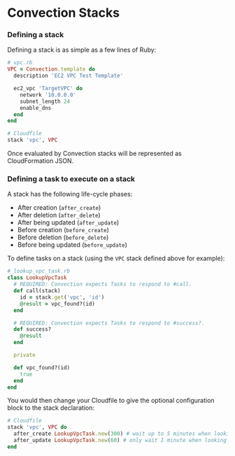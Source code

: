 # Convection Stacks
### Defining a stack
Defining a stack is as simple as a few lines of Ruby:

```ruby
# vpc.rb
VPC = Convection.template do
  description 'EC2 VPC Test Template'

  ec2_vpc 'TargetVPC' do
    network '10.0.0.0'
    subnet_length 24
    enable_dns
  end
end
```

```ruby
# Cloudfile
stack 'vpc', VPC
```

Once evaluated by Convection stacks will be represented as CloudFormation JSON.

### Defining a task to execute on a stack
A stack has the following life-cycle phases:
* After creation (`after_create`)
* After deletion (`after_delete`)
* After being updated (`after_update`)
* Before creation (`before_create`)
* Before deletion (`before_delete`)
* Before being updated (`before_update`)

To define tasks on a stack (using the `VPC` stack defined above for example):

```ruby
# lookup_vpc_task.rb
class LookupVpcTask
  # REQUIRED: Convection expects Tasks to respond to #call.
  def call(stack)
    id = stack.get('vpc', 'id')
    @result = vpc_found?(id)
  end

  # REQUIRED: Convection expects Tasks to respond to #success?.
  def success?
    @result
  end

  private

  def vpc_found?(id)
    true
  end
end
```

You would then change your Cloudfile to give the optional configuration block to the stack declaration:
```ruby
# Cloudfile
stack 'vpc', VPC do
  after_create LookupVpcTask.new(300) # wait up to 5 minutes when looking for a new VPC
  after_update LookupVpcTask.new(60) # only wait 1 minute when looking for an existing VPC
end
```
